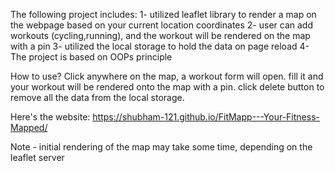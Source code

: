 The following project includes:
1- utilized leaflet library to render a map on the webpage based on your current location coordinates
2- user can add workouts (cycling,running), and the workout will be rendered on the map with a pin
3- utilized the local storage to hold the data on page reload
4- The project is based on OOPs principle

How to use?
Click anywhere on the map, a workout form will open. fill it and your workout will be rendered onto the map with a pin.
click delete button to remove all the data from the local storage.

Here's the website: 
https://shubham-121.github.io/FitMapp---Your-Fitness-Mapped/

Note - initial rendering of the map may take some time, depending on the leaflet server
